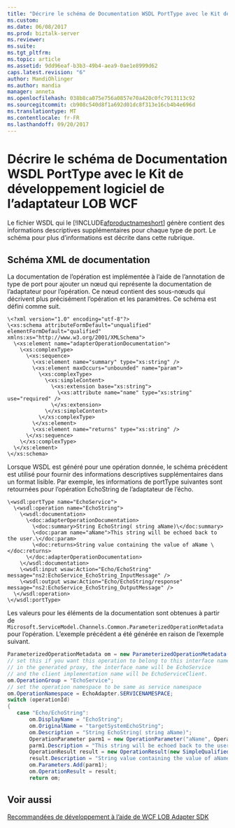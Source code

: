 ```yaml
---
title: "Décrire le schéma de Documentation WSDL PortType avec le Kit de développement logiciel de l’adaptateur LOB WCF | Documents Microsoft"
ms.custom: 
ms.date: 06/08/2017
ms.prod: biztalk-server
ms.reviewer: 
ms.suite: 
ms.tgt_pltfrm: 
ms.topic: article
ms.assetid: 9dd96eaf-b3b3-49b4-aea9-0ae1e8999d62
caps.latest.revision: "6"
author: MandiOhlinger
ms.author: mandia
manager: anneta
ms.openlocfilehash: 038b8ca075e756a0857e70a420c0fc7913113c92
ms.sourcegitcommit: cb908c540d8f1a692d01dc8f313e16cb4b4e696d
ms.translationtype: MT
ms.contentlocale: fr-FR
ms.lasthandoff: 09/20/2017
---
```

# <a name="describe-the-wsdl-porttype-documentation-schema-with-the-wcf-lob-adapter-sdk"></a>Décrire le schéma de Documentation WSDL PortType avec le Kit de développement logiciel de l’adaptateur LOB WCF
Le fichier WSDL qui le [!INCLUDE[afproductnameshort](../../includes/afproductnameshort-md.md)] génère contient des informations descriptives supplémentaires pour chaque type de port. Le schéma pour plus d’informations est décrite dans cette rubrique.  
  
## <a name="documentation-xml-schema"></a>Schéma XML de documentation  
 La documentation de l’opération est implémentée à l’aide de l’annotation de type de port pour ajouter un nœud qui représente la documentation de l’adaptateur pour l’opération. Ce nœud contient des sous-nœuds qui décrivent plus précisément l’opération et les paramètres. Ce schéma est défini comme suit.  
  
```  
\<?xml version="1.0" encoding="utf-8"?>  
\<xs:schema attributeFormDefault="unqualified" elementFormDefault="qualified" xmlns:xs="http://www.w3.org/2001/XMLSchema">  
  \<xs:element name="adapterOperationDocumentation">  
    \<xs:complexType>  
      \<xs:sequence>  
        \<xs:element name="summary" type="xs:string" />  
        \<xs:element maxOccurs="unbounded" name="param">  
          \<xs:complexType>  
            \<xs:simpleContent>  
              \<xs:extension base="xs:string">  
                \<xs:attribute name="name" type="xs:string" use="required" />  
              \</xs:extension>  
            \</xs:simpleContent>  
          \</xs:complexType>  
        \</xs:element>  
        \<xs:element name="returns" type="xs:string" />  
      \</xs:sequence>  
    \</xs:complexType>  
  \</xs:element>  
\</xs:schema>  
```  
  
 Lorsque WSDL est généré pour une opération donnée, le schéma précédent est utilisé pour fournir des informations descriptives supplémentaires dans un format lisible. Par exemple, les informations de portType suivantes sont retournées pour l’opération EchoString de l’adaptateur de l’écho.  
  
```  
\<wsdl:portType name="EchoService">  
  \<wsdl:operation name="EchoString">  
    \<wsdl:documentation>  
      \<doc:adapterOperationDocumentation>  
        \<doc:summary>String EchoString( string aName)\</doc:summary>  
        \<doc:param name="aName">This string will be echoed back to the user.\</doc:param>  
        \<doc:returns>String value containing the value of aName \</doc:returns>  
      \</doc:adapterOperationDocumentation>  
    \</wsdl:documentation>  
    \<wsdl:input wsaw:Action="Echo/EchoString" message="ns2:EchoService_EchoString_InputMessage" />  
    \<wsdl:output wsaw:Action="Echo/EchoString/response" message="ns2:EchoService_EchoString_OutputMessage" />  
  \</wsdl:operation>  
\</wsdl:portType>  
```  
  
 Les valeurs pour les éléments de la documentation sont obtenues à partir de `Microsoft.ServiceModel.Channels.Common.ParameterizedOperationMetadata` pour l’opération. L’exemple précédent a été générée en raison de l’exemple suivant.  
  
```csharp  
ParameterizedOperationMetadata om = new ParameterizedOperationMetadata(operationId, operationId);  
// set this if you want this operation to belong to this interface name  
// in the generated proxy, the interface name will be EchoService  
// and the client implementation name will be EchoServiceClient.  
om.OperationGroup = "EchoService";  
// set the operation namespace to be same as service namespace  
om.OperationNamespace = EchoAdapter.SERVICENAMESPACE;              
switch (operationId)  
{  
   case "Echo/EchoString":  
       om.DisplayName = "EchoString";  
       om.OriginalName = "targetSystemEchoString";  
       om.Description = "String EchoString( string aName)";  
       OperationParameter parm1 = new OperationParameter("aName", OperationParameterDirection.In, QualifiedType.StringType, false);  
       parm1.Description = "This string will be echoed back to the user.";  
       OperationResult result = new OperationResult(new SimpleQualifiedType(XmlTypeCode.String), false);  
       result.Description = "String value containing the value of aName";  
       om.Parameters.Add(parm1);  
       om.OperationResult = result;  
       return om;   
```  
  
## <a name="see-also"></a>Voir aussi  
 [Recommandées de développement à l’aide de WCF LOB Adapter SDK](../../adapters-and-accelerators/wcf-lob-adapter-sdk/development-best-practices-using-the-wcf-lob-adapter-sdk.md)